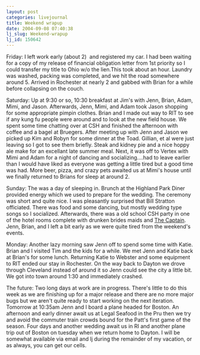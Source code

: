 ```yaml
---
layout: post
categories: livejournal
title: Weekend wrapup
date: 2004-09-08 07:40:38
lj_slug: Weekend-wrapup
lj_id: 150642
---
```

Friday: I left work early (about 2)  and registered my car. I had been waiting for a copy of my release of financial obligation letter from 1st priority so I could transfer my title to Ohio w/o the lien.This took about an hour. Laundry was washed, packing was completed, and we hit the road somewhere around 5. Arrived in Rochester at nearly 2 and gabbed with Brian for a while before collapsing on the couch.  



Saturday: Up at 9:30 or so, 10:30 breakfast at Jim's with Jenn, Brian, Adam, Mimi, and Jason. Afterwards, Jenn, Mimi, and Adam took Jason shopping for some appropriate pimpin clothes. Brian and I made out way to RIT to see if any kung fu people were around and to look at the new field house. We spent some time chatting over at CSH and finished the afternoon with coffee and a bagel at Bruegers. After meeting up with Jenn and Jason we picked up Kim and Robyn for some dinner at the Toad. Gillian, et al were just leaving so I got to see them briefly. Steak and kidney pie and a nice hoppy ale make for an excellant late summer meal. Next, it was off to Vertex with Mimi and Adam for a night of dancing and socializing....had to leave earlier than I would have liked as everyone was getting a little tired but a good time was had. More beer, pizza, and crazy pets awaited us at Mimi's house until we finally returned to Brians for sleep at around 2.  



Sunday: The was a day of sleeping in. Brunch at the Highland Park Diner provided energy which we used to prepare for the wedding. The ceremony was short and quite nice. I was pleasantly surprised that Bill Stratton officiated. There was food and some dancing, but mostly wedding type songs so I socialized. Afterwards, there was a old school CSH party in one of the hotel rooms complete with drunken brides maids and [The Captain](http://captainmorgan.com). Jenn, Brian, and I left a bit early as we were quite tired from the weekend's events.  



Monday: Another lazy morning saw Jenn off to spend some time with Katie. Brian and I visited Tim and the kids for a while. We met Jenn and Katie back at Brian's for some lunch. Returning Katie to Webster and some equipment to RIT ended our stay in Rochester. On the way back to Dayton we drove through Cleveland instead of around it so Jenn could see the city a little bit. We got into town around 1:30 and immediately crashed.  



The future: Two long days at work are in progress. There's little to do this week as we are finishing up for a major release and there are no more major bugs but we aren't quite ready to start working on the next iteration. Tomorrow at 10:35am Jenn and I board a plane headed for Boston. An afternoon and early dinner await us at Legal Seafood in the Pru then we try and avoid the commuter train crowds bound for the Patt's first game of the season. Four days and another wedding await us in RI and another plane trip out of Boston on tuesday when we return home to Dayton. I will be somewhat available via email and lj during the remainder of my vacation, or as always, you can get our cells.
